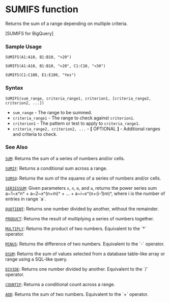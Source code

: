 # SUMIFS function

Returns the sum of a range depending on multiple criteria.

[SUMIFS for BigQuery]

### Sample Usage

`SUMIFS(A1:A10, B1:B10, ">20")`

`SUMIFS(A1:A10, B1:B10, ">20", C1:C10, "<30")`

`SUMIFS(C1:C100, E1:E100, "Yes")`

### Syntax

`SUMIFS(sum_range, criteria_range1, criterion1, [criteria_range2, criterion2, ...])`

* `sum_range` - The range to be summed.
* `criteria_range1` - The range to check against `criterion1`.
* `criterion1` - The pattern or test to apply to `criteria_range1`.
* `criteria_range2, criterion2, ...` - **[** OPTIONAL **]** - Additional ranges and criteria to check.

### See Also

[`SUM`](https://support.google.com/docs/answer/3093669): Returns the sum of a series of numbers and/or cells.

[`SUMIF`](https://support.google.com/docs/answer/3093583): Returns a conditional sum across a range.

[`SUMSQ`](https://support.google.com/docs/answer/3093714): Returns the sum of the squares of a series of numbers and/or cells.

[`SERIESSUM`](https://support.google.com/docs/answer/3093444): Given parameters `x`, `n`, `m`, and `a`, returns the power series sum a~1~x^n^ + a~2~x^(n+m)^ + ... + a~i~x^(n+(i-1)m)^, where i is the number of entries in range \`a\`.

[`QUOTIENT`](https://support.google.com/docs/answer/3093436): Returns one number divided by another, without the remainder.

[`PRODUCT`](https://support.google.com/docs/answer/3093502): Returns the result of multiplying a series of numbers together.

[`MULTIPLY`](https://support.google.com/docs/answer/3093978): Returns the product of two numbers. Equivalent to the \`\*\` operator.

[`MINUS`](https://support.google.com/docs/answer/3093977): Returns the difference of two numbers. Equivalent to the \`-\` operator.

[`DSUM`](https://support.google.com/docs/answer/3094281): Returns the sum of values selected from a database table-like array or range using a SQL-like query.

[`DIVIDE`](https://support.google.com/docs/answer/3093973): Returns one number divided by another. Equivalent to the \`/\` operator.

[`COUNTIF`](https://support.google.com/docs/answer/3093480): Returns a conditional count across a range.

[`ADD`](https://support.google.com/docs/answer/3093590): Returns the sum of two numbers. Equivalent to the \`+\` operator.
